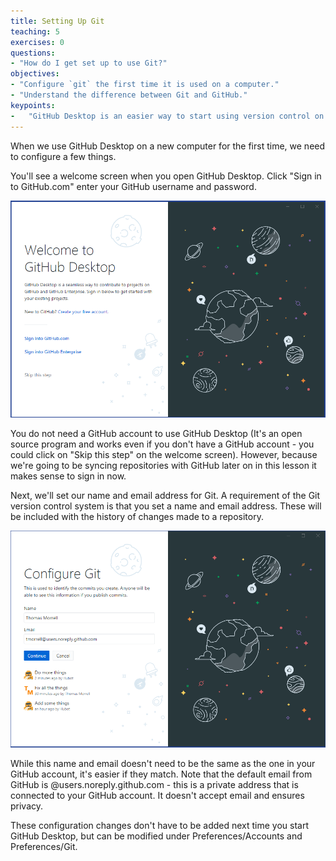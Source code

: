 ```yaml
---
title: Setting Up Git
teaching: 5
exercises: 0
questions:
- "How do I get set up to use Git?"
objectives:
- "Configure `git` the first time it is used on a computer."
- "Understand the difference between Git and GitHub."
keypoints:
-   "GitHub Desktop is an easier way to start using version control on your local computer."
---
```


When we use GitHub Desktop on a new computer for the first time,
we need to configure a few things.

You'll see a welcome screen when you open GitHub Desktop.  Click 
"Sign in to GitHub.com" enter your GitHub username and password.  

![welcome](../fig/GitDesktop1.PNG)

You do not need a 
GitHub account to use GitHub Desktop (It's an open source program and
works even if you don't have a GitHub account - you could click on 
"Skip this step" on the welcome screen).  However, because we're 
going to be syncing repositories with GitHub later on in this lesson 
it makes sense to sign in now.

Next, we'll set our name and email address for Git.  A requirement of 
the Git version control system is that you set a name and email address.
These will be included with the history of changes made to a repository.

![welcome](../fig/GitDesktop3.PNG)

While this name and email doesn't need to be the same as the one in your
GitHub account, it's easier if they match.  Note that the default email from
GitHub is @users.noreply.github.com - this is a private address that is connected
to your GitHub account.  It doesn't accept email and ensures privacy. 

These configuration changes don't have to be added next time you start GitHub Desktop, but
can be modified under Preferences/Accounts and Preferences/Git.
